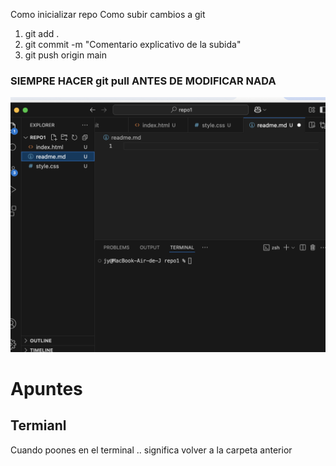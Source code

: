 Como inicializar repo 
Como subir cambios a git 
1. git add .
2. git commit -m "Comentario explicativo de la subida"
3. git push origin main 

<h3>SIEMPRE HACER git pull ANTES DE MODIFICAR NADA </h3>

![Captura del repositorio](./image.png)

<h1>Apuntes</h1>
<h2>Termianl</h2>
Cuando poones en el terminal .. significa volver a la carpeta anterior 